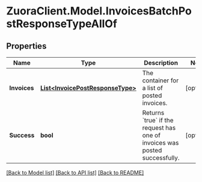 # ZuoraClient.Model.InvoicesBatchPostResponseTypeAllOf

## Properties

Name | Type | Description | Notes
------------ | ------------- | ------------- | -------------
**Invoices** | [**List&lt;InvoicePostResponseType&gt;**](InvoicePostResponseType.md) | The container for a list of posted invoices.  | [optional] 
**Success** | **bool** | Returns &#x60;true&#x60; if the request has one of invoices was posted successfully.  | [optional] 

[[Back to Model list]](../README.md#documentation-for-models) [[Back to API list]](../README.md#documentation-for-api-endpoints) [[Back to README]](../README.md)

